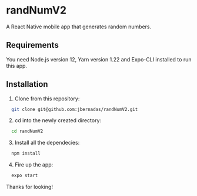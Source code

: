 # randNumV2

A React Native mobile app that generates random numbers.

## Requirements
You need Node.js version 12, Yarn version 1.22 and Expo-CLI installed to run this app.

## Installation
1. Clone from this repository:
```bash
  git clone git@github.com:jbernadas/randNumV2.git
```
2. cd into the newly created directory:
```bash
  cd randNumV2
```
3. Install all the dependecies:
```bash
  npm install
```
4. Fire up the app:
```bash
  expo start
```
Thanks for looking!
